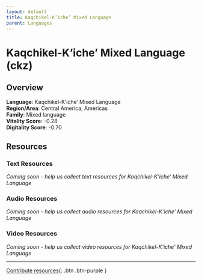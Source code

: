 ```yaml
---
layout: default
title: Kaqchikel-K’iche’ Mixed Language
parent: Languages
---
```


# Kaqchikel-K’iche’ Mixed Language (ckz)

## Overview

**Language**: Kaqchikel-K’iche’ Mixed Language  
**Region/Area**: Central America, Americas  
**Family**: Mixed language  
**Vitality Score**: -0.28  
**Digitality Score**: -0.70  

## Resources

### Text Resources
*Coming soon - help us collect text resources for Kaqchikel-K’iche’ Mixed Language*

### Audio Resources
*Coming soon - help us collect audio resources for Kaqchikel-K’iche’ Mixed Language*

### Video Resources
*Coming soon - help us collect video resources for Kaqchikel-K’iche’ Mixed Language*

---

[Contribute resources](https://fairtrain.github.io/){: .btn .btn-purple }
